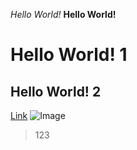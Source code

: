 *Hello World!*
**Hello World!**
# Hello World! 1
## Hello World! 2
[Link](http://a.com)
![Image](http://url/a.png)
>  123
